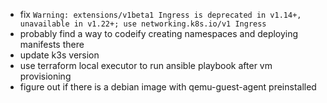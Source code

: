 - fix `Warning: extensions/v1beta1 Ingress is deprecated in v1.14+, unavailable in v1.22+; use networking.k8s.io/v1 Ingress`
- probably find a way to codeify creating namespaces and deploying manifests there
- update k3s version
- use terraform local executor to run ansible playbook after vm provisioning
- figure out if there is a debian image with qemu-guest-agent preinstalled

